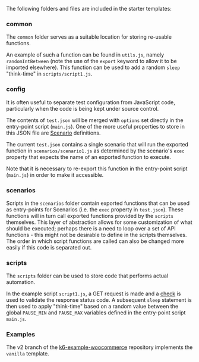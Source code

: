 The following folders and files are included in the starter templates:

### common

The `common` folder serves as a suitable location for storing re-usable functions.

An example of such a function can be found in `utils.js`, namely `randomIntBetween` (note the use of the `export` keyword to allow it to be imported elsewhere). This function can be used to add a random `sleep` "think-time" in `scripts/script1.js`.

### config

It is often useful to separate test configuration from JavaScript code, particularly when the code is being kept under source control.

The contents of `test.json` will be merged with `options` set directly in the entry-point script (`main.js`). One of the more useful properties to store in this JSON file are [Scenario](https://k6.io/docs/using-k6/scenarios/) definitions.

The current `test.json` contains a single scenario that will run the exported function in `scenarios/scenario1.js` as determined by the scenario's `exec` property that expects the name of an exported function to execute.

Note that it is necessary to re-export this function in the entry-point script (`main.js`) in order to make it accessible.

### scenarios

Scripts in the `scenarios` folder contain exported functions that can be used as entry-points for Scenarios (i.e. the `exec` property in `test.json`). These functions will in turn call exported functions provided by the `scripts` themselves. This layer of abstraction allows for some customization of what should be executed; perhaps there is a need to loop over a set of API functions - this might not be desirable to define in the scripts themselves. The order in which script functions are called can also be changed more easily if this code is separated out.

### scripts

The `scripts` folder can be used to store code that performs actual automation.

In the example script `script1.js`, a GET request is made and a [check](https://k6.io/docs/using-k6/checks/) is used to validate the response status code. A subsequent `sleep` statement is then used to apply "think-time" based on a random value between the global `PAUSE_MIN` and `PAUSE_MAX` variables defined in the entry-point script `main.js`.

### Examples

The v2 branch of the [k6-example-woocommerce](https://github.com/grafana/k6-example-woocommerce/tree/v2) repository implements the `vanilla` template.
